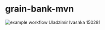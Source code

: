 # grain-bank-mvn
![example workflow](https://github.com/<Giminosk>/<grain-bank-mvn>/actions/workflows/ci.yml/badge.svg)
Uladzimir Ivashka 150281  
